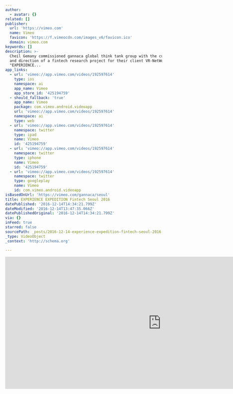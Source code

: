 ```yaml
---
author:
  - avatar: {}
related: []
publisher:
  url: 'https://vimeo.com'
  name: Vimeo
  favicon: 'https://f.vimeocdn.com/images_v6/favicon.ico'
  domain: vimeo.com
keywords: []
description: >-
  Cheil Gemany commissioned gannaca global think tank group with the curation
  and direction of a fintech research project for their client VR-NetWorld. The
  "EXPERIENCE...
app_links:
  - url: 'vimeo://app.vimeo.com/videos/192597614'
    type: ios
    namespace: ai
    app_name: Vimeo
    app_store_id: '425194759'
  - should_fallback: 'true'
    app_name: Vimeo
    package: com.vimeo.android.videoapp
    url: 'vimeo://app.vimeo.com/videos/192597614'
    namespace: ai
    type: web
  - url: 'vimeo://app.vimeo.com/videos/192597614'
    namespace: twitter
    type: ipad
    name: Vimeo
    id: '425194759'
  - url: 'vimeo://app.vimeo.com/videos/192597614'
    namespace: twitter
    type: iphone
    name: Vimeo
    id: '425194759'
  - url: 'vimeo://app.vimeo.com/videos/192597614'
    namespace: twitter
    type: googleplay
    name: Vimeo
    id: com.vimeo.android.videoapp
isBasedOnUrl: 'https://vimeo.com/gannaca/seoul'
title: EXPERIENCE EXPEDITION Fintech Seoul 2016
datePublished: '2016-12-14T14:34:21.799Z'
dateModified: '2016-12-14T13:47:35.066Z'
datePublishedOriginal: '2016-12-14T14:34:21.799Z'
via: {}
inFeed: true
starred: false
sourcePath: _posts/2016-12-14-experience-expedition-fintech-seoul-2016.md
_type: VideoObject
_context: 'http://schema.org'

---
```

<iframe src="https://cdn.embedly.com/widgets/media.html?src=https%3A%2F%2Fplayer.vimeo.com%2Fvideo%2F192597614&amp;src_secure=1&amp;url=https%3A%2F%2Fvimeo.com%2F192597614&amp;image=https%3A%2F%2Fi.vimeocdn.com%2Ffilter%2Foverlay%3Fsrc0%3Dhttps%253A%252F%252Fi.vimeocdn.com%252Fvideo%252F604395981_1280x544.jpg%26src1%3Dhttps%253A%252F%252Ff.vimeocdn.com%252Fimages_v6%252Fshare%252Fplay_icon_overlay.png&amp;key=b7d04c9b404c499eba89ee7072e1c4f7&amp;type=text%2Fhtml&amp;schema=vimeo" width="1000" height="425" scrolling="no" frameborder="0" allowfullscreen="" style=""></iframe>